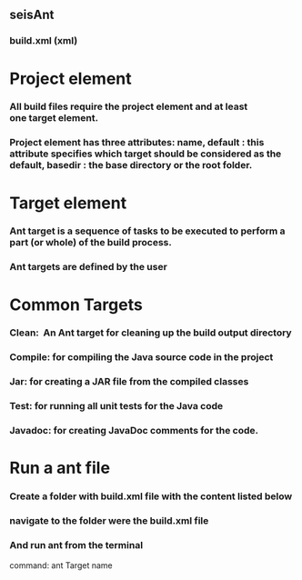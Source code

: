 ## seisAnt
### build.xml (xml)
# Project element
### All build files require the project element and at least one target element.
### Project element has three attributes: name, default : this attribute specifies which target should be considered as the default, basedir : the base directory or the root folder. 
# Target element
### Ant target is a sequence of tasks to be executed to perform a part (or whole) of the build process. 
### Ant targets are defined by the user
# Common Targets
###  Clean:  An Ant target for cleaning up the build output directory
### Compile: for compiling the Java source code in the project
### Jar: for creating a JAR file from the compiled classes
### Test: for running all unit tests for the Java code
### Javadoc: for creating JavaDoc comments for the code.
# Run a ant file
### Create a folder with build.xml file with the content listed below
### navigate to the folder were the build.xml file 
### And run ant from the terminal
command: ant Target name
  
